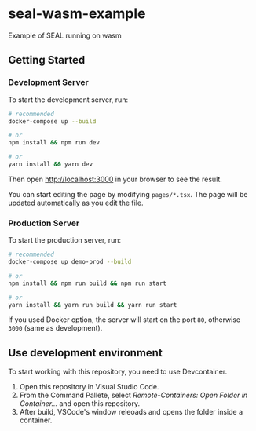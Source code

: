 # seal-wasm-example

Example of SEAL running on wasm

## Getting Started

### Development Server

To start the development server, run:

```bash
# recommended
docker-compose up --build

# or 
npm install && npm run dev

# or
yarn install && yarn dev
```

Then open [http://localhost:3000](http://localhost:3000) in your browser to see the result.

You can start editing the page by modifying `pages/*.tsx`. The page will be updated automatically as you edit the file.

### Production Server

To start the production server, run:

```bash
# recommended
docker-compose up demo-prod --build

# or 
npm install && npm run build && npm run start

# or
yarn install && yarn run build && yarn run start
```

If you used Docker option, the server will start on the port `80`, otherwise `3000` (same as development).

## Use development environment

To start working with this repository, you need to use Devcontainer.

1. Open this repository in Visual Studio Code.
2. From the Command Pallete, select *Remote-Containers: Open Folder in Container...* and open this repository.
3. After build, VSCode's window releoads and opens the folder inside a container.

